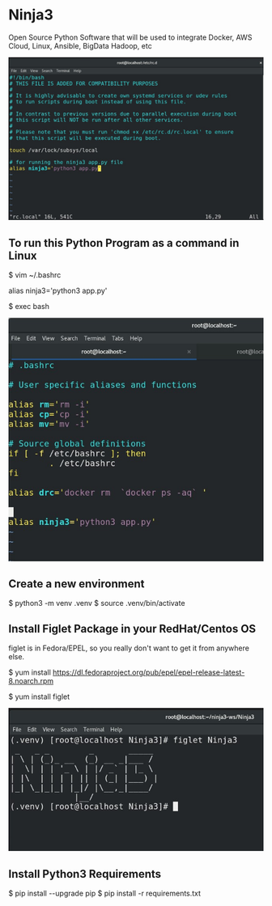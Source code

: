 # Ninja3
Open Source Python Software that will be used to integrate Docker, AWS Cloud, Linux, Ansible, BigData Hadoop, etc

![](images/ninja3.jpg)

## To run this Python Program as a command in Linux
$ vim ~/.bashrc 

alias ninja3='python3 app.py'

$ exec bash 

![](images/ninja3_0.jpg)

## Create a new environment
$ python3 -m venv .venv
$ source .venv/bin/activate

## Install Figlet Package in your RedHat/Centos OS
figlet is in Fedora/EPEL, so you really don't want to get it from anywhere else.

$ yum install https://dl.fedoraproject.org/pub/epel/epel-release-latest-8.noarch.rpm

$ yum install figlet

![](images/ninja3_1.jpg)


## Install Python3 Requirements
$ pip install --upgrade pip
$ pip install -r requirements.txt
